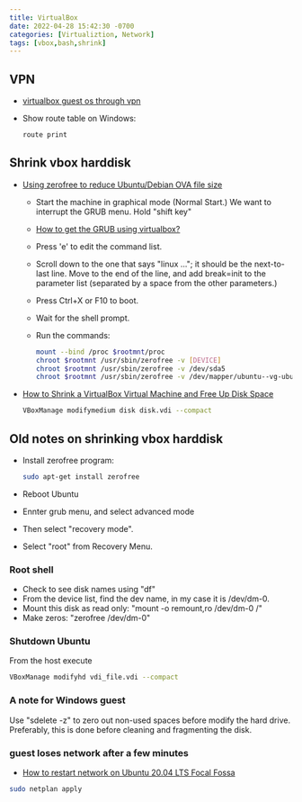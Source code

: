 ```yaml
---
title: VirtualBox
date: 2022-04-28 15:42:30 -0700
categories: [Virtualiztion, Network]
tags: [vbox,bash,shrink]
---
```


## VPN

- [virtualbox guest os through vpn](https://superuser.com/questions/987150/virtualbox-guest-os-through-vpn)
- Show route table on Windows:

  ```bash
  route print
  ```

## Shrink vbox harddisk

- [Using zerofree to reduce Ubuntu/Debian OVA file size](https://www.decodednode.com/2020/11/using-zerofree-to-reduce-ubuntudebian.html)
  - Start the machine in graphical mode (Normal Start.)  We want to interrupt the GRUB menu. Hold "shift key" 
  - [How to get the GRUB using virtualbox?](https://askubuntu.com/questions/314754/how-to-get-the-grub-using-virtualbox)
  - Press 'e' to edit the command list.
  - Scroll down to the one that says "linux ..."; it should be the next-to-last line. Move to the end of the line, and add break=init to the parameter list (separated by a space from the other parameters.)
  - Press Ctrl+X or F10 to boot.
  - Wait for the shell prompt.
  - Run the commands:
  
    ```bash
    mount --bind /proc $rootmnt/proc
    chroot $rootmnt /usr/sbin/zerofree -v [DEVICE]
    chroot $rootmnt /usr/sbin/zerofree -v /dev/sda5
    chroot $rootmnt /usr/sbin/zerofree -v /dev/mapper/ubuntu--vg-ubuntu--lv
    ```

- [How to Shrink a VirtualBox Virtual Machine and Free Up Disk Space](https://www.howtogeek.com/312883/how-to-shrink-a-virtualbox-virtual-machine-and-free-up-disk-space/)
  
  ```bash
  VBoxManage modifymedium disk disk.vdi --compact
  ```

## Old notes on shrinking vbox harddisk

- Install zerofree program:

  ```bash
  sudo apt-get install zerofree
  ```

- Reboot Ubuntu
- Ennter grub menu, and select advanced mode
- Then select "recovery mode".
- Select "root" from Recovery Menu.

### Root shell

- Check to see disk names using "df"
- From the device list, find the dev name, in my case it is /dev/dm-0.
- Mount this disk as read only: "mount -o remount,ro /dev/dm-0 /"
- Make zeros: "zerofree /dev/dm-0"

### Shutdown Ubuntu

From the host execute

```bash
VBoxManage modifyhd vdi_file.vdi --compact
```

### A note for Windows guest

Use "sdelete -z" to zero out non-used spaces before modify the hard drive. Preferably, this is done before cleaning and fragmenting the disk.

### guest loses network after a few minutes

- [How to restart network on Ubuntu 20.04 LTS Focal Fossa](https://linuxconfig.org/how-to-restart-network-on-ubuntu-20-04-lts-focal-fossa)

```bash
sudo netplan apply
```
